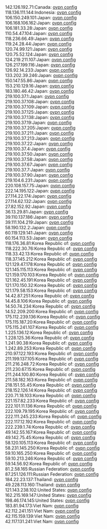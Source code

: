 142.126.192.71:Canada: [ovpn config](vpn/142_126_192_71.ovpn)  
118.136.111.144:Indonesia: [ovpn config](vpn/118_136_111_144.ovpn)  
106.150.249.101:Japan: [ovpn config](vpn/106_150_249_101.ovpn)  
106.168.106.162:Japan: [ovpn config](vpn/106_168_106_162.ovpn)  
106.181.33.28:Japan: [ovpn config](vpn/106_181_33_28.ovpn)  
110.54.47.104:Japan: [ovpn config](vpn/110_54_47_104.ovpn)  
118.236.66.49:Japan: [ovpn config](vpn/118_236_66_49.ovpn)  
119.24.28.44:Japan: [ovpn config](vpn/119_24_28_44.ovpn)  
120.74.99.121:Japan: [ovpn config](vpn/120_74_99_121.ovpn)  
120.75.52.124:Japan: [ovpn config](vpn/120_75_52_124.ovpn)  
124.219.211.107:Japan: [ovpn config](vpn/124_219_211_107.ovpn)  
126.217.199.116:Japan: [ovpn config](vpn/126_217_199_116.ovpn)  
126.92.14.233:Japan: [ovpn config](vpn/126_92_14_233.ovpn)  
133.202.39.246:Japan: [ovpn config](vpn/133_202_39_246.ovpn)  
150.147.55.86:Japan: [ovpn config](vpn/150_147_55_86.ovpn)  
153.210.129.16:Japan: [ovpn config](vpn/153_210_129_16.ovpn)  
183.180.46.42:Japan: [ovpn config](vpn/183_180_46_42.ovpn)  
219.100.37.1:Japan: [ovpn config](vpn/219_100_37_1.ovpn)  
219.100.37.108:Japan: [ovpn config](vpn/219_100_37_108.ovpn)  
219.100.37.109:Japan: [ovpn config](vpn/219_100_37_109.ovpn)  
219.100.37.125:Japan: [ovpn config](vpn/219_100_37_125.ovpn)  
219.100.37.138:Japan: [ovpn config](vpn/219_100_37_138.ovpn)  
219.100.37.19:Japan: [ovpn config](vpn/219_100_37_19.ovpn)  
219.100.37.205:Japan: [ovpn config](vpn/219_100_37_205.ovpn)  
219.100.37.211:Japan: [ovpn config](vpn/219_100_37_211.ovpn)  
219.100.37.213:Japan: [ovpn config](vpn/219_100_37_213.ovpn)  
219.100.37.22:Japan: [ovpn config](vpn/219_100_37_22.ovpn)  
219.100.37.4:Japan: [ovpn config](vpn/219_100_37_4.ovpn)  
219.100.37.50:Japan: [ovpn config](vpn/219_100_37_50.ovpn)  
219.100.37.58:Japan: [ovpn config](vpn/219_100_37_58.ovpn)  
219.100.37.67:Japan: [ovpn config](vpn/219_100_37_67.ovpn)  
219.100.37.7:Japan: [ovpn config](vpn/219_100_37_7.ovpn)  
219.100.37.90:Japan: [ovpn config](vpn/219_100_37_90.ovpn)  
219.104.6.231:Japan: [ovpn config](vpn/219_104_6_231.ovpn)  
220.108.157.75:Japan: [ovpn config](vpn/220_108_157_75.ovpn)  
222.14.195.122:Japan: [ovpn config](vpn/222_14_195_122.ovpn)  
27.114.22.174:Japan: [ovpn config](vpn/27_114_22_174.ovpn)  
27.114.62.132:Japan: [ovpn config](vpn/27_114_62_132.ovpn)  
27.82.152.92:Japan: [ovpn config](vpn/27_82_152_92.ovpn)  
36.13.29.81:Japan: [ovpn config](vpn/36_13_29_81.ovpn)  
39.110.137.186:Japan: [ovpn config](vpn/39_110_137_186.ovpn)  
39.111.104.219:Japan: [ovpn config](vpn/39_111_104_219.ovpn)  
58.190.132.2:Japan: [ovpn config](vpn/58_190_132_2.ovpn)  
60.119.129.141:Japan: [ovpn config](vpn/60_119_129_141.ovpn)  
60.154.113.53:Japan: [ovpn config](vpn/60_154_113_53.ovpn)  
118.176.36.81:Korea Republic of: [ovpn config](vpn/118_176_36_81.ovpn)  
118.222.30.76:Korea Republic of: [ovpn config](vpn/118_222_30_76.ovpn)  
118.33.42.13:Korea Republic of: [ovpn config](vpn/118_33_42_13.ovpn)  
118.37.145.212:Korea Republic of: [ovpn config](vpn/118_37_145_212.ovpn)  
121.129.47.178:Korea Republic of: [ovpn config](vpn/121_129_47_178.ovpn)  
121.145.115.113:Korea Republic of: [ovpn config](vpn/121_145_115_113.ovpn)  
121.159.170.103:Korea Republic of: [ovpn config](vpn/121_159_170_103.ovpn)  
121.162.45.191:Korea Republic of: [ovpn config](vpn/121_162_45_191.ovpn)  
121.170.150.32:Korea Republic of: [ovpn config](vpn/121_170_150_32.ovpn)  
121.179.58.153:Korea Republic of: [ovpn config](vpn/121_179_58_153.ovpn)  
14.42.87.251:Korea Republic of: [ovpn config](vpn/14_42_87_251.ovpn)  
14.45.8.106:Korea Republic of: [ovpn config](vpn/14_45_8_106.ovpn)  
14.50.74.234:Korea Republic of: [ovpn config](vpn/14_50_74_234.ovpn)  
14.52.209.200:Korea Republic of: [ovpn config](vpn/14_52_209_200.ovpn)  
175.112.239.136:Korea Republic of: [ovpn config](vpn/175_112_239_136.ovpn)  
175.115.187.20:Korea Republic of: [ovpn config](vpn/175_115_187_20.ovpn)  
175.115.241.107:Korea Republic of: [ovpn config](vpn/175_115_241_107.ovpn)  
1.225.136.12:Korea Republic of: [ovpn config](vpn/1_225_136_12.ovpn)  
1.228.125.36:Korea Republic of: [ovpn config](vpn/1_228_125_36.ovpn)  
1.241.90.38:Korea Republic of: [ovpn config](vpn/1_241_90_38.ovpn)  
1.242.89.253:Korea Republic of: [ovpn config](vpn/1_242_89_253.ovpn)  
210.97.122.193:Korea Republic of: [ovpn config](vpn/210_97_122_193.ovpn)  
211.199.137.105:Korea Republic of: [ovpn config](vpn/211_199_137_105.ovpn)  
211.216.248.72:Korea Republic of: [ovpn config](vpn/211_216_248_72.ovpn)  
211.230.67.15:Korea Republic of: [ovpn config](vpn/211_230_67_15.ovpn)  
211.244.100.80:Korea Republic of: [ovpn config](vpn/211_244_100_80.ovpn)  
211.58.182.163:Korea Republic of: [ovpn config](vpn/211_58_182_163.ovpn)  
218.151.55.45:Korea Republic of: [ovpn config](vpn/218_151_55_45.ovpn)  
218.152.126.14:Korea Republic of: [ovpn config](vpn/218_152_126_14.ovpn)  
220.71.18.103:Korea Republic of: [ovpn config](vpn/220_71_18_103.ovpn)  
221.157.82.233:Korea Republic of: [ovpn config](vpn/221_157_82_233.ovpn)  
222.101.11.136:Korea Republic of: [ovpn config](vpn/222_101_11_136.ovpn)  
222.109.79.195:Korea Republic of: [ovpn config](vpn/222_109_79_195.ovpn)  
222.111.245.233:Korea Republic of: [ovpn config](vpn/222_111_245_233.ovpn)  
222.117.12.192:Korea Republic of: [ovpn config](vpn/222_117_12_192.ovpn)  
222.239.1.74:Korea Republic of: [ovpn config](vpn/222_239_1_74.ovpn)  
49.142.55.167:Korea Republic of: [ovpn config](vpn/49_142_55_167.ovpn)  
49.142.75.45:Korea Republic of: [ovpn config](vpn/49_142_75_45.ovpn)  
58.120.105.113:Korea Republic of: [ovpn config](vpn/58_120_105_113.ovpn)  
58.231.145.250:Korea Republic of: [ovpn config](vpn/58_231_145_250.ovpn)  
59.10.165.250:Korea Republic of: [ovpn config](vpn/59_10_165_250.ovpn)  
59.10.213.246:Korea Republic of: [ovpn config](vpn/59_10_213_246.ovpn)  
59.14.56.92:Korea Republic of: [ovpn config](vpn/59_14_56_92.ovpn)  
81.2.58.165:Russian Federation: [ovpn config](vpn/81_2_58_165.ovpn)  
87.251.126.111:Russian Federation: [ovpn config](vpn/87_251_126_111.ovpn)  
184.22.23.137:Thailand: [ovpn config](vpn/184_22_23_137.ovpn)  
49.228.113.160:Thailand: [ovpn config](vpn/49_228_113_160.ovpn)  
121.143.238.102:United States: [ovpn config](vpn/121_143_238_102.ovpn)  
162.215.169.147:United States: [ovpn config](vpn/162_215_169_147.ovpn)  
198.46.174.145:United States: [ovpn config](vpn/198_46_174_145.ovpn)  
183.81.94.173:Viet Nam: [ovpn config](vpn/183_81_94_173.ovpn)  
42.112.241.151:Viet Nam: [ovpn config](vpn/42_112_241_151.ovpn)  
42.115.159.139:Viet Nam: [ovpn config](vpn/42_115_159_139.ovpn)  
42.117.131.241:Viet Nam: [ovpn config](vpn/42_117_131_241.ovpn)  
